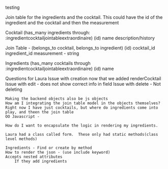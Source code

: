 testing

Join table for the ingredients and the cocktail.
    This could have the id of the ingredient and the cocktail and then the measurement

Cocktail (has_many ingredients through: :ingredientcocktailjointableextraordinaire)
    (id)
    name
    description/history

Join Table - (belongs_to cocktail, belongs_to ingredient)
    (id)
    cocktail_id
    ingredient_id
    measurement - string

Ingredients (has_many cocktails through :ingredientcocktailjointableextraordinaire)
    (id)
    name

Questions for Laura
    Issue with creation now that we added renderCocktail
    Issue with edit - does not show correct info in field
    Issue with delete - Not deleting
    
    Making the backend objects also be js objects
    How am I integrating the join table model in the objects themselves?  Right now I have just cocktails, but where do ingredients come into play, and theen the join table
    OO Javascript - 

    How do I want to encapsulate the logic in rendering my ingredients.

    Laura had a class called form.  These only had static methods(class level methods)

    Ingredients - Find or create by method
    How to render the json - (use include keyword)
    Accepts nested attributes
        If they add ingredients
